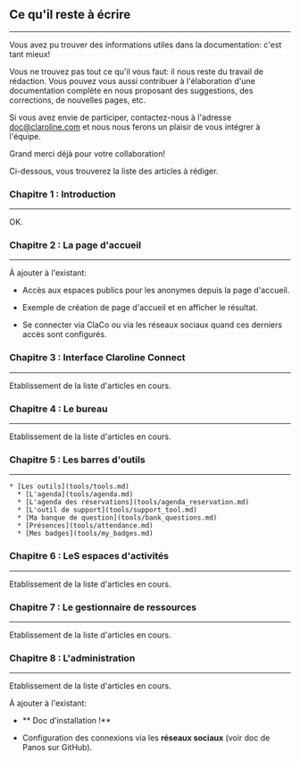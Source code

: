 ## Ce qu'il reste à écrire

---

Vous avez pu trouver des informations utiles dans la documentation: c'est tant mieux!

Vous ne trouvez pas tout ce qu'il vous faut: il nous reste du travail de rédaction. Vous pouvez vous aussi contribuer à l'élaboration d'une documentation complète en nous proposant des suggestions, des corrections, de nouvelles pages, etc.

Si vous avez envie de participer, contactez-nous à l'adresse  <doc@claroline.com> et nous nous ferons un plaisir de vous intégrer à l'équipe.

Grand merci déjà pour votre collaboration!

Ci-dessous, vous trouverez la liste des articles à rédiger.


### Chapitre 1 : Introduction

---

OK. 

### Chapitre 2 : La page d'accueil

---
À ajouter à l'existant:

* Accès aux espaces publics pour les anonymes depuis la page d'accueil.

* Exemple de création de page d'accueil et en afficher le résultat.

* Se connecter via ClaCo ou via les réseaux sociaux quand ces derniers accès sont configurés.



### Chapitre 3 : Interface Claroline Connect

---
Etablissement de la liste d'articles en cours. 

### Chapitre 4 : Le bureau

---
Etablissement de la liste d'articles en cours. 

### Chapitre 5 : Les barres d'outils

---
    * [Les outils](tools/tools.md)
      * [L'agenda](tools/agenda.md)
      * [L'agenda des réservations](tools/agenda_reservation.md)
      * [L'outil de support](tools/support_tool.md)
      * [Ma banque de question](tools/bank_questions.md)
      * [Présences](tools/attendance.md)
      * [Mes badges](tools/my_badges.md)

### Chapitre 6 : LeS espaces d'activités

---
Etablissement de la liste d'articles en cours. 

### Chapitre 7 : Le gestionnaire de ressources

---
Etablissement de la liste d'articles en cours. 

### Chapitre 8 : L'administration

---
Etablissement de la liste d'articles en cours. 

À ajouter à l'existant:

* ** Doc d'installation !**

* Configuration des connexions via les **réseaux sociaux** (voir doc de Panos sur GitHub).


